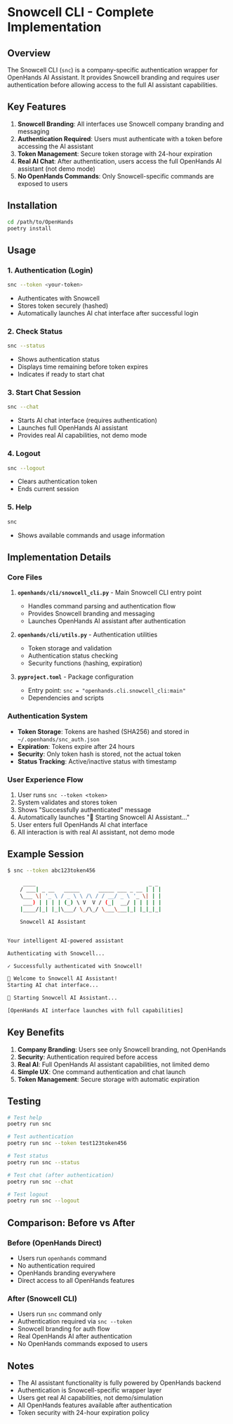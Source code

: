 # Snowcell CLI - Complete Implementation

## Overview

The Snowcell CLI (`snc`) is a company-specific authentication wrapper for OpenHands AI Assistant. It provides Snowcell branding and requires user authentication before allowing access to the full AI assistant capabilities.

## Key Features

1. **Snowcell Branding**: All interfaces use Snowcell company branding and messaging
2. **Authentication Required**: Users must authenticate with a token before accessing the AI assistant
3. **Token Management**: Secure token storage with 24-hour expiration
4. **Real AI Chat**: After authentication, users access the full OpenHands AI assistant (not demo mode)
5. **No OpenHands Commands**: Only Snowcell-specific commands are exposed to users

## Installation

```bash
cd /path/to/OpenHands
poetry install
```

## Usage

### 1. Authentication (Login)

```bash
snc --token <your-token>
```

- Authenticates with Snowcell
- Stores token securely (hashed)
- Automatically launches AI chat interface after successful login

### 2. Check Status

```bash
snc --status
```

- Shows authentication status
- Displays time remaining before token expires
- Indicates if ready to start chat

### 3. Start Chat Session

```bash
snc --chat
```

- Starts AI chat interface (requires authentication)
- Launches full OpenHands AI assistant
- Provides real AI capabilities, not demo mode

### 4. Logout

```bash
snc --logout
```

- Clears authentication token
- Ends current session

### 5. Help

```bash
snc
```

- Shows available commands and usage information

## Implementation Details

### Core Files

1. **`openhands/cli/snowcell_cli.py`** - Main Snowcell CLI entry point

   - Handles command parsing and authentication flow
   - Provides Snowcell branding and messaging
   - Launches OpenHands AI assistant after authentication

2. **`openhands/cli/utils.py`** - Authentication utilities

   - Token storage and validation
   - Authentication status checking
   - Security functions (hashing, expiration)

3. **`pyproject.toml`** - Package configuration
   - Entry point: `snc = "openhands.cli.snowcell_cli:main"`
   - Dependencies and scripts

### Authentication System

- **Token Storage**: Tokens are hashed (SHA256) and stored in `~/.openhands/snc_auth.json`
- **Expiration**: Tokens expire after 24 hours
- **Security**: Only token hash is stored, not the actual token
- **Status Tracking**: Active/inactive status with timestamp

### User Experience Flow

1. User runs `snc --token <token>`
2. System validates and stores token
3. Shows "Successfully authenticated" message
4. Automatically launches "🚀 Starting Snowcell AI Assistant..."
5. User enters full OpenHands AI chat interface
6. All interaction is with real AI assistant, not demo mode

## Example Session

```bash
$ snc --token abc123token456

     ____                                    _ _
    / ___| _ __   _____      _____ ___ _ __ | | |
    \___ \| '_ \ / _ \ \ /\ / / __/ _ \ '_ \| | |
     ___) | | | | (_) \ V  V / (_|  __/ | | | | |
    |____/|_| |_|\___/ \_/\_/ \___\___|_| |_|_|_|

    Snowcell AI Assistant


Your intelligent AI-powered assistant

Authenticating with Snowcell...

✓ Successfully authenticated with Snowcell!

🎉 Welcome to Snowcell AI Assistant!
Starting AI chat interface...

🚀 Starting Snowcell AI Assistant...

[OpenHands AI interface launches with full capabilities]
```

## Key Benefits

1. **Company Branding**: Users see only Snowcell branding, not OpenHands
2. **Security**: Authentication required before access
3. **Real AI**: Full OpenHands AI assistant capabilities, not limited demo
4. **Simple UX**: One command authentication and chat launch
5. **Token Management**: Secure storage with automatic expiration

## Testing

```bash
# Test help
poetry run snc

# Test authentication
poetry run snc --token test123token456

# Test status
poetry run snc --status

# Test chat (after authentication)
poetry run snc --chat

# Test logout
poetry run snc --logout
```

## Comparison: Before vs After

### Before (OpenHands Direct)

- Users run `openhands` command
- No authentication required
- OpenHands branding everywhere
- Direct access to all OpenHands features

### After (Snowcell CLI)

- Users run `snc` command only
- Authentication required via `snc --token`
- Snowcell branding for auth flow
- Real OpenHands AI after authentication
- No OpenHands commands exposed to users

## Notes

- The AI assistant functionality is fully powered by OpenHands backend
- Authentication is Snowcell-specific wrapper layer
- Users get real AI capabilities, not demo/simulation
- All OpenHands features available after authentication
- Token security with 24-hour expiration policy
